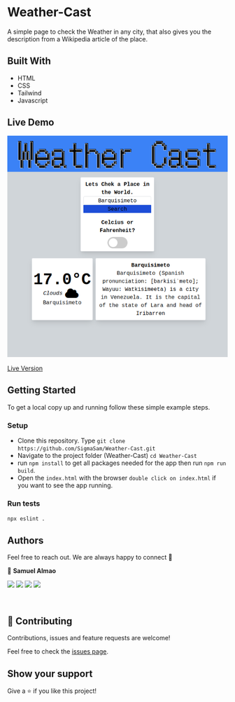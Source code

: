 # Weather-Cast

A simple page to check the Weather in any city, that also gives you the description from a Wikipedia article of the place.


## Built With

- HTML
- CSS
- Tailwind
- Javascript

## Live Demo

![Tracker](./assets/weathersnap.png)

[Live Version](https://rawcdn.githack.com/SigmaSam/Weather-Cast/31092b164c2f5e2c3d64fda04dfaedc9baac24fe/dist/index.html)

## Getting Started

To get a local copy up and running follow these simple example steps.

### Setup

- Clone this repository. Type `git clone https://github.com/SigmaSam/Weather-Cast.git`
- Navigate to the project folder (Weather-Cast) `cd Weather-Cast`
- run `npm install` to get all packages needed for the app then run `npm run build`.
- Open the `index.html` with the browser `double click on index.html` if you want to see the app running.

### Run tests

```
npx eslint .
```

## Authors

Feel free to reach out. We are always happy to connect :slightly_smiling_face:

👤 **Samuel Almao**

[<code><img height="26" src="https://cdn.iconscout.com/icon/free/png-256/github-153-675523.png"></code>](https://github.com/SigmaSam)
[<code><img height="26" src="https://upload.wikimedia.org/wikipedia/sco/thumb/9/9f/Twitter_bird_logo_2012.svg/1200px-Twitter_bird_logo_2012.svg.png"></code>](https://twitter.com/DungeonSam)
[<code><img height="26" src="https://upload.wikimedia.org/wikipedia/commons/thumb/c/c9/Linkedin.svg/1200px-Linkedin.svg.png"></code>](https://www.linkedin.com/in/samuel-almao/)
[<code><img height="26" src="https://upload.wikimedia.org/wikipedia/commons/a/ab/Gmail_Icon.svg"></code>](mailto:samuelalmaoherrera@gmail.com)

​


## 🤝 Contributing

Contributions, issues and feature requests are welcome!

Feel free to check the <a href="https://github.com/SigmaSam/Weather-Cast/issues"> issues page</a>.

## Show your support

Give a ⭐️ if you like this project!
